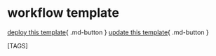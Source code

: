 # workflow template

[deploy this template](deploy.md){ .md-button } [update this template](update.md){ .md-button }

[TAGS]
